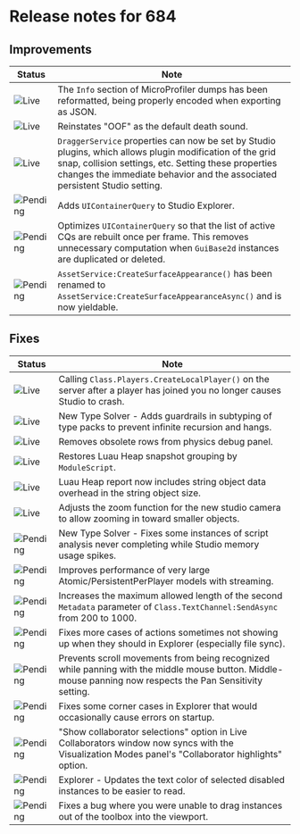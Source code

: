 # Release notes for 684

## Improvements

| Status | Note |
|--------|------|
| ![Live](https://img.shields.io/badge/Live-009E57?style=flat)  | The `Info` section of MicroProfiler dumps has been reformatted, being properly encoded when exporting as JSON. |
| ![Live](https://img.shields.io/badge/Live-009E57?style=flat)  | Reinstates "OOF" as the default death sound. |
| ![Live](https://img.shields.io/badge/Live-009E57?style=flat)  | `DraggerService` properties can now be set by Studio plugins, which allows plugin modification of the grid snap, collision settings, etc. Setting these properties changes the immediate behavior and the associated persistent Studio setting. |
| ![Pending](https://img.shields.io/badge/Pending-DEA517?style=flat)  | Adds `UIContainerQuery` to Studio Explorer. |
| ![Pending](https://img.shields.io/badge/Pending-DEA517?style=flat)  | Optimizes `UIContainerQuery` so that the list of active CQs are rebuilt once per frame. This removes unnecessary computation when `GuiBase2d` instances are duplicated or deleted. |
| ![Pending](https://img.shields.io/badge/Pending-DEA517?style=flat)  | `AssetService:CreateSurfaceAppearance()` has been renamed to `AssetService:CreateSurfaceAppearanceAsync()` and is now yieldable. |
## Fixes

| Status | Note |
|--------|------|
| ![Live](https://img.shields.io/badge/Live-009E57?style=flat)  | Calling `Class.Players.CreateLocalPlayer()` on the server after a player has joined you no longer causes Studio to crash. |
| ![Live](https://img.shields.io/badge/Live-009E57?style=flat)  | New Type Solver - Adds guardrails in subtyping of type packs to prevent infinite recursion and hangs. |
| ![Live](https://img.shields.io/badge/Live-009E57?style=flat)  | Removes obsolete rows from physics debug panel. |
| ![Live](https://img.shields.io/badge/Live-009E57?style=flat)  | Restores Luau Heap snapshot grouping by `ModuleScript`. |
| ![Live](https://img.shields.io/badge/Live-009E57?style=flat)  | Luau Heap report now includes string object data overhead in the string object size. |
| ![Live](https://img.shields.io/badge/Live-009E57?style=flat)  | Adjusts the zoom function for the new studio camera to allow zooming in toward smaller objects. |
| ![Pending](https://img.shields.io/badge/Pending-DEA517?style=flat)  | New Type Solver - Fixes some instances of script analysis never completing while Studio memory usage spikes. |
| ![Pending](https://img.shields.io/badge/Pending-DEA517?style=flat)  | Improves performance of very large Atomic/PersistentPerPlayer models with streaming. |
| ![Pending](https://img.shields.io/badge/Pending-DEA517?style=flat)  | Increases the maximum allowed length of the second `Metadata` parameter of `Class.TextChannel:SendAsync` from 200 to 1000. |
| ![Pending](https://img.shields.io/badge/Pending-DEA517?style=flat)  | Fixes more cases of actions sometimes not showing up when they should in Explorer (especially file sync). |
| ![Pending](https://img.shields.io/badge/Pending-DEA517?style=flat)  | Prevents scroll movements from being recognized while panning with the middle mouse button. Middle-mouse panning now respects the Pan Sensitivity setting. |
| ![Pending](https://img.shields.io/badge/Pending-DEA517?style=flat)  | Fixes some corner cases in Explorer that would occasionally cause errors on startup. |
| ![Pending](https://img.shields.io/badge/Pending-DEA517?style=flat)  | "Show collaborator selections" option in Live Collaborators window now syncs with the Visualization Modes panel's "Collaborator highlights" option. |
| ![Pending](https://img.shields.io/badge/Pending-DEA517?style=flat)  | Explorer - Updates the text color of selected disabled instances to be easier to read. |
| ![Pending](https://img.shields.io/badge/Pending-DEA517?style=flat)  | Fixes a bug where you were unable to drag instances out of the toolbox into the viewport. |
